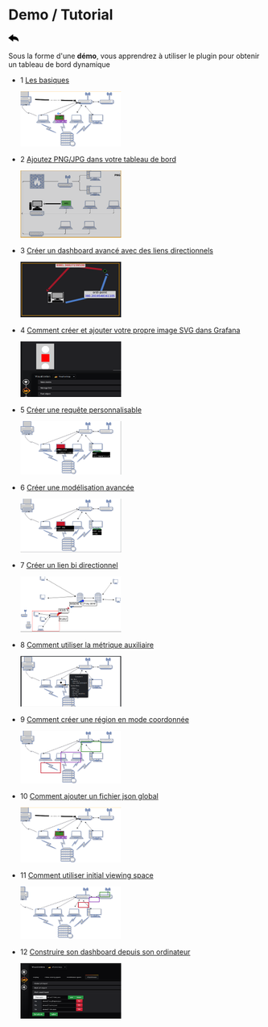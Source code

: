 # Demo / Tutorial

[![](../../screenshots/other/Go-back.png)](../../README-fr.md)

Sous la forme d'une **démo**, vous apprendrez à utiliser le plugin pour obtenir un tableau de bord dynamique

- 1 [Les basiques](tutorial01.md)

  [![demo1](../../screenshots/demo/demo01.png)](tutorial01.md)

- 2 [Ajoutez PNG/JPG dans votre tableau de bord](tutorial02.md)

  [![demo2](../../screenshots/demo/demo02.png)](tutorial02.md)

- 3 [Créer un dashboard avancé avec des liens directionnels](tutorial03.md)

  [![demo3](../../screenshots/demo/demo03.png)](tutorial03.md)

- 4 [Comment créer et ajouter votre propre image SVG dans Grafana](tutorial04.md)

  [![demo4](../../screenshots/demo/demo04.png)](tutorial04.md)

- 5 [Créer une requête personnalisable](tutorial05.md)

  [![demo5](../../screenshots/demo/demo05.png)](tutorial05.md)

- 6 [Créer une modélisation avancée](tutorial06.md)

  [![demo6](../../screenshots/demo/demo06.png)](tutorial06.md)

- 7 [Créer un lien bi directionnel](tutorial07.md)

  [![demo7](../../screenshots/demo/demo07.png)](tutorial07.md)

- 8 [Comment utiliser la métrique auxiliaire](tutorial08.md)

  [![demo8](../../screenshots/demo/demo08.png)](tutorial08.md)

- 9 [Comment créer une région en mode coordonnée](tutorial09.md)

  [![demo9](../../screenshots/demo/demo09.png)](tutorial09.md)

- 10 [Comment ajouter un fichier json global](tutorial10.md)

  [![demo10](../../screenshots/demo/demo01.png)](tutorial10.md)

- 11 [Comment utiliser initial viewing space](tutorial11.md)

  [![demo11](../../screenshots/demo/demo11.png)](tutorial11.md)

- 12 [Construire son dashboard depuis son ordinateur](tutorial12.md)

  [![demo12](../../screenshots/demo/demo12.png)](tutorial12.md)
